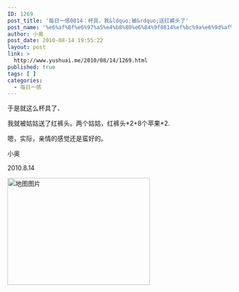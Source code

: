 ```yaml
---
ID: 1269
post_title: '每日一感0814：杯具，我&ldquo;被&rdquo;送红裤头了'
post_name: '%e6%af%8f%e6%97%a5%e4%b8%80%e6%84%9f0814%ef%bc%9a%e6%9d%af%e5%85%b7%ef%bc%8c%e6%88%91%e8%a2%ab%e9%80%81%e7%ba%a2%e8%a3%a4%e5%a4%b4%e4%ba%86'
author: 小奥
post_date: 2010-08-14 19:55:22
layout: post
link: >
  http://www.yushuai.me/2010/08/14/1269.html
published: true
tags: [ ]
categories:
  - 每日一感
---
```

<p>于是就这么杯具了、</p>  <p>我就被姑姑送了红裤头。两个姑姑，红裤头*2+8个苹果*2.</p>  <p>嗯，实际，亲情的感觉还是蛮好的。</p>  <p>小奥</p>  <p>2010.8.14</p>  <div style="padding-bottom: 0px; margin: 0px; padding-left: 0px; padding-right: 0px; display: inline; float: none; padding-top: 0px" id="scid:84E294D0-71C9-4bd0-A0FE-95764E0368D9:03aa81ff-0e12-4a34-b8c8-1dd94de721a5" class="wlWriterEditableSmartContent"><a href="http://www.bing.com/maps/default.aspx?v=2&amp;cp=36.21362~117.6767&amp;lvl=12&amp;style=r&amp;mkt=en-us&amp;FORM=LLWR" id="map-f9faa93c-d022-4812-b58c-68f257f85d09" alt="查看地图" title="查看地图"><img src="https://dqhplhzz2008-1251830035.cos.ap-guangzhou.myqcloud.com/wp-content/uploads/2010/08/mapb43a8940ca8b.jpg" width="320" height="240" alt="地图图片"></a></div>